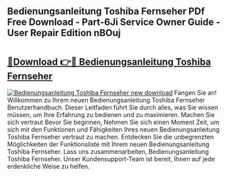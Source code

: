 ## Bedienungsanleitung Toshiba Fernseher PDf Free Download - Part-6Ji Service Owner Guide - User Repair Edition nBOuj

# <h2><a href="http://df23k08.blite.top/?on=Bedienungsanleitung+Toshiba+Fernseher">🔗Download 👉🔴 Bedienungsanleitung Toshiba Fernseher</a></h2>

[![Bedienungsanleitung Toshiba Fernseher new download](https://i.imgur.com/lujVjoI.png)](http://df23k08.blite.top/?on=Bedienungsanleitung+Toshiba+Fernseher)
Fangen Sie an! Willkommen zu Ihrem neuen Bedienungsanleitung Toshiba Fernseher Benutzerhandbuch. Dieser Leitfaden führt Sie durch alles, was Sie wissen müssen, um Ihre Erfahrung zu bedienen und zu maximieren. Machen Sie sich vertraut Bevor Sie beginnen, Nehmen Sie sich einen Moment Zeit, um sich mit den Funktionen und Fähigkeiten Ihres neuen Bedienungsanleitung Toshiba Fernseher vertraut zu machen. Entdecken Sie die unbegrenzten Möglichkeiten der Funktionsliste mit Ihrem neuen Bedienungsanleitung Toshiba Fernseher. Lass uns zusammenarbeiten, Bedienungsanleitung Toshiba Fernseher. Unser Kundensupport-Team ist bereit, Ihnen auf jede erdenkliche Weise zu helfen.
